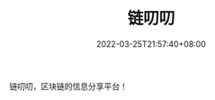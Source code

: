 ﻿---
weight: 
title: "链叨叨"
description: "链叨叨，区块链的信息分享平台！"
date: 2022-03-25T21:57:40+08:00
lastmod: 2022-03-25T16:45:40+08:00
draft: false
authors: ["Metabd"]
featuredImage: "liandaodao.png"
link: ""
tags: ["元宇宙社区","链叨叨"]
categories: ["navigation"]
navigation: ["元宇宙社区"]
lightgallery: true
toc: true
pinned: false
recommend: false
recommend1: false
---
链叨叨，区块链的信息分享平台！

